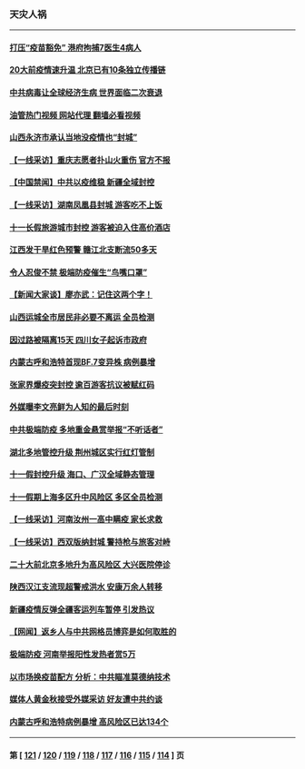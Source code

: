 ### 天灾人祸
---
#### [打压“疫苗豁免” 港府拘捕7医生4病人](../../pages/ncid280/n13841603.md?10091645) 
#### [20大前疫情速升温 北京已有10条独立传播链](../../pages/ncid280/n13841535.md?10091645) 
#### [中共病毒让全球经济生病 世界面临二次衰退](../../pages/ncid280/n13841569.md?10091645) 
#### [油管热门视频 网站代理 翻墙必看视频](http://209.222.30.114:81/youtube.html?10091645)
#### [山西永济市承认当地没疫情也“封城”](../../pages/ncid280/n13841551.md?10091645) 
#### [【一线采访】重庆志愿者扑山火重伤 官方不报](../../pages/ncid280/n13841380.md?10091645) 
#### [【中国禁闻】中共以疫维稳 新疆全域封控](../../pages/ncid280/n13841371.md?10091645) 
#### [【一线采访】湖南凤凰县封城 游客吃不上饭](../../pages/ncid280/n13841274.md?10091645) 
#### [十一长假旅游城市封控 游客被迫入住高价酒店](../../pages/ncid280/n13841322.md?10091645) 
#### [江西发干旱红色预警 赣江北支断流50多天](../../pages/ncid280/n13841154.md?10091645) 
#### [令人忍俊不禁 极端防疫催生“鸟嘴口罩”](../../pages/ncid280/n13840707.md?10091645) 
#### [【新闻大家谈】廖亦武：记住这两个字！](../../pages/ncid280/n13840556.md?10091645) 
#### [山西运城全市居民非必要不离运 全员检测](../../pages/ncid280/n13840854.md?10091645) 
#### [因过路被隔离15天 四川女子起诉市政府](../../pages/ncid280/n13840759.md?10091645) 
#### [内蒙古呼和浩特首现BF.7变异株 病例暴增](../../pages/ncid280/n13840684.md?10091645) 
#### [张家界爆疫突封控 逾百游客抗议被赋红码](../../pages/ncid280/n13840508.md?10091645) 
#### [外媒曝李文亮鲜为人知的最后时刻](../../pages/ncid280/n13840198.md?10091645) 
#### [中共极端防疫 多地重金悬赏举报“不听话者”](../../pages/ncid280/n13840396.md?10091645) 
#### [湖北多地管控升级 荆州城区实行红灯管制](../../pages/ncid280/n13839900.md?10091645) 
#### [十一假封控升级 海口、广汉全域静态管理](../../pages/ncid280/n13839788.md?10091645) 
#### [十一假期上海多区升中风险区 多区全员检测](../../pages/ncid280/n13839748.md?10091645) 
#### [【一线采访】河南汝州一高中瞒疫 家长求救](../../pages/ncid280/n13839669.md?10091645) 
#### [【一线采访】西双版纳封城 警持枪与旅客对峙](../../pages/ncid280/n13839313.md?10091645) 
#### [二十大前北京多地升为高风险区 大兴医院停诊](../../pages/ncid280/n13839362.md?10091645) 
#### [陕西汉江支流现超警戒洪水 安康万余人转移](../../pages/ncid280/n13839315.md?10091645) 
#### [新疆疫情反弹全疆客运列车暂停 引发热议](../../pages/ncid280/n13839083.md?10091645) 
#### [【网闻】返乡人与中共网格员博弈是如何取胜的](../../pages/ncid280/n13838976.md?10091645) 
#### [极端防疫 河南举报阳性发热者赏5万](../../pages/ncid280/n13838700.md?10091645) 
#### [以市场换疫苗配方 分析：中共瞄准莫德纳技术](../../pages/ncid280/n13838792.md?10091645) 
#### [媒体人黄金秋接受外媒采访 好友遭中共约谈](../../pages/ncid280/n13838646.md?10091645) 
#### [内蒙古呼和浩特病例暴增 高风险区已达134个](../../pages/ncid280/n13838623.md?10091645) 

---
#### 第 [ [121](./121.md?10091645) / [120](./120.md?10091645) / [119](./119.md?10091645) / [118](./118.md?10091645) / [117](./117.md?10091645) / [116](./116.md?10091645) / [115](./115.md?10091645) / [114](./114.md?10091645) ] 页
